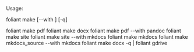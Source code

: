 Usage:

foliant make <format> [--with <backend>] [-q]

foliant make pdf
foliant make docx
foliant make pdf --with pandoc
foliant make site
foliant make site --with mkdocs
foliant make mkdocs
foliant make mkdocs_source --with mkdocs
foliant make docx -q | foliant gdrive
